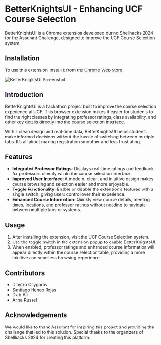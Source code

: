 # BetterKnightsUI - Enhancing UCF Course Selection

BetterKnightsUI is a Chrome extension developed during Shellhacks 2024 for the Assurant Challenge, designed to improve the UCF Course Selection system.

## Installation

To use this extension, install it from the [Chrome Web Store](https://chromewebstore.google.com/detail/betterknightsui-new-look/enclfeopdchccjmnlpgcejjibahkkjkj).

![BetterKnightsUI Screenshot](https://github.com/user-attachments/assets/ff9119f3-fdb0-4ccc-b888-5101fac3b75e)

## Introduction

BetterKnightsUI is a hackathon project built to improve the course selection experience at UCF. This browser extension makes it easier for students to find the right classes by integrating professor ratings, class availability, and other key details directly into the course selection interface.

With a clean design and real-time data, BetterKnightsUI helps students make informed decisions without the hassle of switching between multiple tabs. It’s all about making registration smoother and less frustrating.

## Features

- **Integrated Professor Ratings**: Displays real-time ratings and feedback for professors directly within the course selection interface.
- **Improved User Interface**: A modern, clean, and intuitive design makes course browsing and selection easier and more enjoyable.
- **Toggle Functionality**: Enable or disable the extension’s features with a single switch, giving users control over their experience.
- **Enhanced Course Information**: Quickly view course details, meeting times, locations, and professor ratings without needing to navigate between multiple tabs or systems.

## Usage

1. After installing the extension, visit the UCF Course Selection system.
2. Use the toggle switch in the extension popup to enable BetterKnightsUI.
3. When enabled, professor ratings and enhanced course information will appear directly within the course selection table, providing a more intuitive and seamless browsing experience.

## Contributors

- Dmytro Chygarov
- Santiago Henao Rojas
- Diab Ali
- Anna Russel

## Acknowledgements

We would like to thank Assurant for inspiring this project and providing the challenge that led to this solution. Special thanks to the organizers of Shellhacks 2024 for creating this platform.
